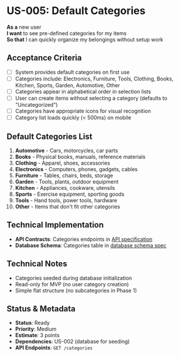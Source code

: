 # US-005: Default Categories

**As a** new user  
**I want** to see pre-defined categories for my items  
**So that** I can quickly organize my belongings without setup work

## Acceptance Criteria

- [ ] System provides default categories on first use
- [ ] Categories include: Electronics, Furniture, Tools, Clothing, Books, Kitchen, Sports, Garden, Automotive, Other
- [ ] Categories appear in alphabetical order in selection lists
- [ ] User can create items without selecting a category (defaults to "Uncategorized")
- [ ] Categories have appropriate icons for visual recognition
- [ ] Category list loads quickly (< 500ms) on mobile

## Default Categories List

1. **Automotive** - Cars, motorcycles, car parts
2. **Books** - Physical books, manuals, reference materials
3. **Clothing** - Apparel, shoes, accessories
4. **Electronics** - Computers, phones, gadgets, cables
5. **Furniture** - Tables, chairs, beds, storage
6. **Garden** - Tools, plants, outdoor equipment
7. **Kitchen** - Appliances, cookware, utensils
8. **Sports** - Exercise equipment, sporting goods
9. **Tools** - Hand tools, power tools, hardware
10. **Other** - Items that don't fit other categories

## Technical Implementation

- **API Contracts**: Categories endpoints in [API specification](../../architecture/implementation-specs/api-specification.md#categories)
- **Database Schema**: Categories table in [database schema spec](../../architecture/implementation-specs/database-schema.md)

## Technical Notes

- Categories seeded during database initialization
- Read-only for MVP (no user category creation)
- Simple flat structure (no subcategories in Phase 1)

## Status & Metadata

- **Status**: Ready
- **Priority**: Medium
- **Estimate**: 3 points
- **Dependencies**: US-002 (database for seeding)
- **API Endpoints**: `GET /categories`

